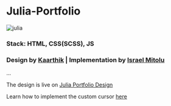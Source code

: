 # Julia-Portfolio

![julia](https://user-images.githubusercontent.com/53873209/235119849-72be9568-500c-444f-a441-7acd593beb79.png)

### Stack: HTML, CSS(SCSS), JS

### Design by [Kaarthik](https://twitter.com/kaarthikhere) | Implementation by [Israel Mitolu](https://github.com/israelmitolu)

...

The design is live on [Julia Portfolio Design](https://julia-portfolio.netlify.app/)

Learn how to implement the custom cursor [here](https://israelmitolu.hashnode.dev/using-custom-cursors-with-javascript-for-a-better-user-experience)
